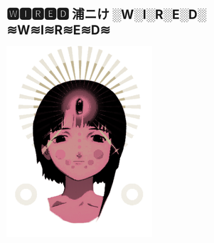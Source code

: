 ### <h1>  🆆🅸🆁🅴🅳 浦ニけ ░W░I░R░E░D░ ≋W≋I≋R≋E≋D≋ </h1>


<img src="https://github.com/juuroudojo/juuroudojo/blob/main/images/tumblr_06c60a6a7f44f54f0f51880a84180116_4741eff6_1280.gif" height="430"/>

<!--
**juuroudojo/juuroudojo** is a ✨ _special_ ✨ repository because its `README.md` (this file) appears on your GitHub profile.

Here are some ideas to get you started:

- 🔭 I’m currently working on ...
- 🌱 I’m currently learning ...
- 👯 I’m looking to collaborate on ...
- 🤔 I’m looking for help with ...
- 💬 Ask me about ...
- 📫 How to reach me: ...
- 😄 Pronouns: ...
- ⚡ Fun fact: ...
-->

